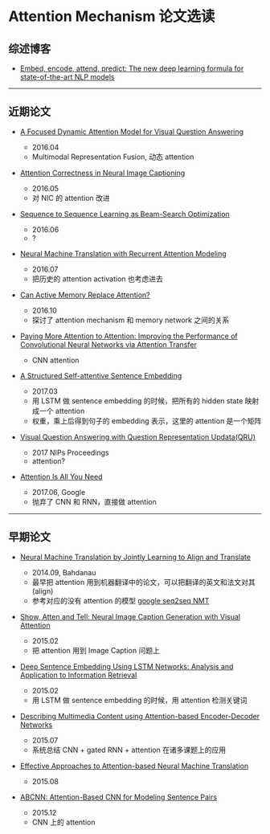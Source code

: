 # Attention Mechanism 论文选读

## 综述博客

- [Embed, encode, attend, predict: The new deep learning formula for state-of-the-art NLP models](https://explosion.ai/blog/deep-learning-formula-nlp)

---

## 近期论文

- [A Focused Dynamic Attention Model for Visual Question Answering](https://arxiv.org/abs/1604.01485)
    - 2016.04
    - Multimodal Representation Fusion, 动态 attention

- [Attention Correctness in Neural Image Captioning](https://arxiv.org/abs/1605.09553)
	- 2016.05
	- 对 NIC 的 attention 改进

- [Sequence to Sequence Learning as Beam-Search Optimization](https://arxiv.orCg/abs/1606.02960)
	- 2016.06
	- ?

- [Neural Machine Translation with Recurrent Attention Modeling](https://arxiv.org/abs/1607.05108)
	- 2016.07
	- 把历史的 attention activation 也考虑进去

- [Can Active Memory Replace Attention?](https://arxiv.org/abs/1610.08613)
	- 2016.10
	- 探讨了 attention mechanism 和 memory network 之间的关系

- [Paying More Attention to Attention: Improving the Performance of Convolutional Neural Networks via Attention Transfer](https://arxiv.org/abs/1612.03928)
    - CNN attention

- [A Structured Self-attentive Sentence Embedding](https://arxiv.org/abs/1703.03130)
	- 2017.03
	- 用 LSTM 做 sentence embedding 的时候，把所有的 hidden state 映射成一个 attention 
    - 权重，乘上后得到句子的 embedding 表示，这里的 attention 是一个矩阵

- [Visual Question Answering with Question Representation Updata(QRU)](https://papers.nips.cc/paper/6261-visual-question-answering-with-question-representation-update-qru)
    - 2017 NIPs Proceedings
    - attention?

- [Attention Is All You Need](https://arxiv.org/abs/1706.03762)
    - 2017.06, Google
    - 抛弃了 CNN 和 RNN，直接做 attention

---

## 早期论文

- [Neural Machine Translation by Jointly Learning to Align and Translate](https://arxiv.org/abs/1409.0473)
	- 2014.09, Bahdanau
	- 最早把 attention 用到机器翻译中的论文，可以把翻译的英文和法文对其(align)
	- 参考对应的没有 attention 的模型 [google seq2seq NMT](https://arxiv.org/abs/1409.3215)

- [Show, Atten and Tell: Neural Image Caption Generation with Visual Attention](https://arxiv.org/abs/1502.03044)
	- 2015.02
	- 把 attention 用到 Image Caption 问题上

- [Deep Sentence Embedding Using LSTM Networks: Analysis and Application to Information Retrieval](https://arxiv.org/abs/1502.06922)
	- 2015.02
	- 用 LSTM 做 sentence embedding 的时候，用 attention 检测关键词

- [Describing Multimedia Content using Attention-based Encoder-Decoder Networks](https://arxiv.org/abs/1507.01053)
	- 2015.07
	- 系统总结 CNN + gated RNN + attention 在诸多课题上的应用

- [Effective Approaches to Attention-based Neural Machine Translation](https://arxiv.org/abs/1508.04025)
    - 2015.08

- [ABCNN: Attention-Based CNN for Modeling Sentence Pairs](https://arxiv.org/abs/1512.05193)
	- 2015.12
	- CNN 上的 attention

